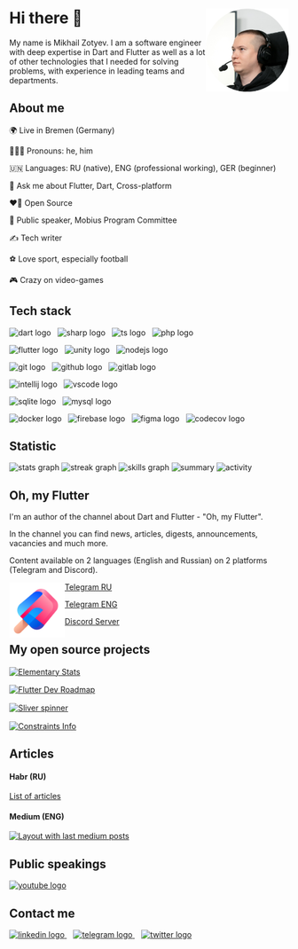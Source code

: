 <div style="text-align: left;">
    <img align="right" height="150" src="./img/ava.webp" alt="avatar"/>
    <h1>Hi there 👋</h1>
    <p>My name is Mikhail Zotyev. I am a software engineer with deep expertise in Dart and Flutter as well as a lot of other technologies that I needed for solving problems, with experience in leading teams and departments.</p>
</div>

<div style="text-align: left;">
    <h2>About me</h2>
    <p>🌍 Live in Bremen (Germany)</p>
    <p>🙎🏻‍♂️ Pronouns: he, him</p>
    <p>🇺🇳 Languages: RU (native), ENG (professional working), GER (beginner)</p>
    <p>💬 Ask me about Flutter, Dart, Cross-platform</p>
    <p>❤️‍🔥 Open Source</p>
    <p>🎤 Public speaker, Mobius Program Committee</p>
    <p>✍️ Tech writer</p>
    <p>⚽️ Love sport, especially football</p>
    <p>🎮 Crazy on video-games</p>
</div>


<div style="text-align: left;">
    <h2>Tech stack</h2>
    <p>
        <img src="https://skillicons.dev/icons?i=dart" height="32" alt="dart logo"/>
        <img width="4" />
        <img src="https://skillicons.dev/icons?i=cs" height="32" alt="sharp logo"/>
        <img width="4" />
        <img src="https://skillicons.dev/icons?i=typescript" height="32" alt="ts logo"/>
        <img width="4" />
        <img src="https://skillicons.dev/icons?i=php" height="32" alt="php logo"/>
    </p>
    <p>
        <img src="https://skillicons.dev/icons?i=flutter" height="32" alt="flutter logo"/>
        <img width="4" />
        <img src="https://skillicons.dev/icons?i=unity" height="32" alt="unity logo"/>
        <img width="4" />
        <img src="https://skillicons.dev/icons?i=nodejs" height="32" alt="nodejs logo"/>
    </p>
    <p>
        <img src="https://skillicons.dev/icons?i=git" height="32" alt="git logo"/>
        <img width="4" />
        <img src="https://skillicons.dev/icons?i=github" height="32" alt="github logo"/>
        <img width="4" />
        <img src="https://skillicons.dev/icons?i=gitlab" height="32" alt="gitlab logo"/>
    </p>
    <p>
        <img src="https://cdn.jsdelivr.net/gh/devicons/devicon/icons/intellij/intellij-original.svg" height="32" alt="intellij logo"/>
        <img width="4" />
        <img src="https://skillicons.dev/icons?i=vscode" height="32" alt="vscode logo"/>
    </p>
    <p>
        <img src="https://skillicons.dev/icons?i=sqlite" height="32" alt="sqlite logo"/>
        <img width="4" />
        <img src="https://skillicons.dev/icons?i=mysql" height="32" alt="mysql logo"/>
    </p>
    <p>
        <img src="https://skillicons.dev/icons?i=docker" height="32" alt="docker logo"/>
        <img width="4" />
        <img src="https://skillicons.dev/icons?i=firebase" height="32" alt="firebase logo"/>
        <img width="4" />
        <img src="https://skillicons.dev/icons?i=figma" height="32" alt="figma logo"/>
        <img width="4" />
        <img src="https://cdn.jsdelivr.net/gh/devicons/devicon/icons/codecov/codecov-plain.svg" height="32" alt="codecov logo"/>
    </p>
</div>


<div style="text-align: left;">
    <h2>Statistic</h2>
    <img src="https://github-readme-stats.vercel.app/api?username=MbIXJkee&hide_title=false&hide_rank=false&show_icons=true&include_all_commits=true&count_private=true&disable_animations=false&theme=dark&locale=en&hide_border=false&order=1" height="250" alt="stats graph"/>
    <img src="https://streak-stats.demolab.com?user=MbIXJkee&locale=en&mode=daily&theme=dark&hide_border=false&border_radius=5&order=3" height="220" alt="streak graph"/>
    <img src="https://cr-skills-chart-widget.azurewebsites.net/api/api?username=mbixjkee" height="400" alt="skills graph"/>
    <img src="https://cr-ss-service.azurewebsites.net/api/ScreenShot?widget=summary&username=mbixjkee" alt="summary"/>
    <img src="https://cr-ss-service.azurewebsites.net/api/ScreenShot?widget=activity&username=mbixjkee&labels=true" alt="activity"/>
</div>

<div style="text-align: left;">
    <h2>Oh, my Flutter</h2>
    <p>I'm an author of the channel about Dart and Flutter - "Oh, my Flutter".</p>
    <p>In the channel you can find news, articles, digests, announcements, vacancies and much more.</p>
    <p>Content available on 2 languages (English and Russian) on 2 platforms (Telegram and Discord).</p>
    <img align="left" src="./img/omf.svg" alt="OMF Logo" height="100"/>
    <a href="https://t.me/ohmyflutter"><p>Telegram RU</p></a>
    <a href="https://t.me/ohmyflutterENG"><p>Telegram ENG</p></a>
    <a href="https://discord.com/invite/4b8aRVDMx7"><p>Discord Server</p></a>
</div>

<div style="text-align: left;">
    <h2>My open source projects</h2>
    <p>
        <a href="https://github.com/Elementary-team/flutter-elementary">
            <img src="https://github-readme-stats.vercel.app/api/pin/?username=Elementary-team&repo=flutter-elementary" alt="Elementary Stats" style="vertical-align: middle;">
        </a>
    </p>
    <p>
        <a href="https://github.com/MbIXjkee/flutter-developer-map">
            <img src="https://github-readme-stats.vercel.app/api/pin/?username=MbIXjkee&repo=flutter-developer-map" alt="Flutter Dev Roadmap" style="vertical-align: middle;">
        </a>
    </p>
    <p>
        <a href="https://github.com/MbIXjkee/sliver_spinner">
            <img src="https://github-readme-stats.vercel.app/api/pin/?username=MbIXjkee&repo=sliver_spinner" alt="Sliver spinner" style="vertical-align: middle;">
        </a>
    </p>
    <p>
        <a href="https://github.com/MbIXjkee/constraints_info">
            <img src="https://github-readme-stats.vercel.app/api/pin/?username=MbIXjkee&repo=constraints_info" alt="Constraints Info" style="vertical-align: middle;">
        </a>
    </p>
</div>

<div style="text-align: left;">
    <h2>Articles</h2>
    <h4>Habr (RU)</h4>
    <a href="https://habr.com/ru/users/mbixjkee/posts/">List of articles</a>
    <h4>Medium (ENG)</h4>
    <a href="https://medium.com/@mbixjkee1392">
        <img src="https://github-read-medium-git-main.pahlevikun.vercel.app/latest?limit=10&username=mbixjkee1392&theme=dracula" alt="Layout with last medium posts"  />
    </a>
</div>

<div style="text-align: left;">
    <h2>Public speakings</h2>
    <a href="https://www.youtube.com/playlist?list=PLzeulWnoArIDMC9F6ZbDQJyXrbyEaMAwx" target="_blank">
        <img src="https://img.shields.io/static/v1?message=Youtube Playlist&logo=youtube&label=&color=FF0000&logoColor=white&labelColor=&style=for-the-badge" height="35" alt="youtube logo"  />
    </a>
</div>

<div style="text-align: left;">
    <h2>Contact me</h2>
    <a href="https://www.linkedin.com/in/mbixjkee/" target="_blank">
        <img src="https://raw.githubusercontent.com/maurodesouza/profile-readme-generator/master/src/assets/icons/social/linkedin/default.svg" height="32" alt="linkedin logo"/>
    </a>
    <img width="8" />
    <a href="https://t.me/mbixjkee/" target="_blank">
        <img src="https://raw.githubusercontent.com/maurodesouza/profile-readme-generator/master/src/assets/icons/social/telegram/default.svg" height="32" alt="telegram logo"/>
    </a>
    <img width="8" />
    <a href="https://twitter.com/MbIXJkee" target="_blank">
        <img src="https://raw.githubusercontent.com/maurodesouza/profile-readme-generator/master/src/assets/icons/social/twitter/default.svg" height="32" alt="twitter logo"/>
    </a>
</div>

